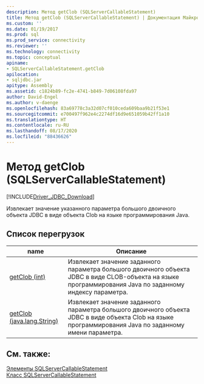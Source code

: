 ```yaml
---
description: Метод getClob (SQLServerCallableStatement)
title: Метод getClob (SQLServerCallableStatement) | Документация Майкрософт
ms.custom: ''
ms.date: 01/19/2017
ms.prod: sql
ms.prod_service: connectivity
ms.reviewer: ''
ms.technology: connectivity
ms.topic: conceptual
apiname:
- SQLServerCallableStatement.getClob
apilocation:
- sqljdbc.jar
apitype: Assembly
ms.assetid: c1824b89-fc2e-4741-b849-7d06108fda97
author: David-Engel
ms.author: v-daenge
ms.openlocfilehash: 83a69778c3a32d07cf010ceda609baa9b21f53e1
ms.sourcegitcommit: e700497f962e4c2274df16d9e651059b42ff1a10
ms.translationtype: HT
ms.contentlocale: ru-RU
ms.lasthandoff: 08/17/2020
ms.locfileid: "88436626"
---
```

# <a name="getclob-method-sqlservercallablestatement"></a>Метод getClob (SQLServerCallableStatement)
[!INCLUDE[Driver_JDBC_Download](../../../includes/driver_jdbc_download.md)]

  Извлекает значение указанного параметра большого двоичного объекта JDBC в виде объекта Clob на языке программирования Java.  
  
## <a name="overload-list"></a>Список перегрузок  
  
|name|Описание|  
|----------|-----------------|  
|[getClob (int)](../../../connect/jdbc/reference/getclob-method-int.md)|Извлекает значение заданного параметра большого двоичного объекта JDBC в виде CLOB-объекта на языке программирования Java по заданному индексу параметра.|  
|[getClob (java.lang.String)](../../../connect/jdbc/reference/getclob-method-java-lang-string.md)|Извлекает значение заданного параметра большого двоичного объекта JDBC в виде объекта Clob на языке программирования Java по заданному имени параметра.|  
  
## <a name="see-also"></a>См. также:  
 [Элементы SQLServerCallableStatement](../../../connect/jdbc/reference/sqlservercallablestatement-members.md)   
 [Класс SQLServerCallableStatement](../../../connect/jdbc/reference/sqlservercallablestatement-class.md)  
  
  
